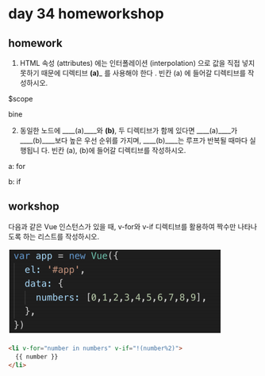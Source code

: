 # day 34 homeworkshop

## homework

1. HTML 속성 (attributes) 에는 인터폴레이션 (interpolation) 으로 값을 직접 넣지 못하기 때문에 디렉티브 ____(a)_____ 를 사용해야 한다 . 빈칸 (a) 에 들어갈 디렉티브를 작성하시오.

$scope

bine

2. 동일한 노드에 ____(a)____와 ____(b)____, 두 디렉티브가 함께 있다면 ____(a)____가 ____(b)____보다 높은 우선 순위를 가지며, ____(b)____는 루프가 반복될 때마다 실행됩니 다. 빈칸 (a), (b)에 들어갈 디렉티브를 작성하시오.  

a: for

b: if



## workshop

 다음과 같은 Vue 인스턴스가 있을 때, v-for와 v-if 디렉티브를 활용하여 짝수만 나타나 도록 하는 리스트를 작성하시오. 

![vueinstance](vueinstance.PNG)

```html
<li v-for="number in numbers" v-if="!(number%2)">
  {{ number }}
</li>
```

